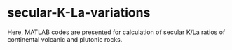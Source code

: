 # secular-K-La-variations
Here, MATLAB codes are presented for calculation of secular K/La ratios of continental volcanic and plutonic rocks.
